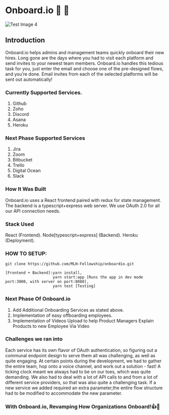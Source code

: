 # Onboard.io :rocket: :checkered_flag:

![Test Image 4](https://github.com/MLH-Fellowship/onboardio/blob/master/onboardio.png)

## Introduction

Onboard.io helps admins and management teams quickly onboard their new hires. Long gone are the days where you had to visit each platform and send invites to your newest team members. Onboard.io handles this tedious task for you, just enter the email and choose one of the pre-designed flows, and you’re done. Email invites from each of the selected platforms will be sent out automatically!

### Currently Supported Services.


1. Github
2. Zoho
3. Discord
4. Asana
5. Heroku


### Next Phase Supported Services


1. Jira
2. Zoom
3. Bitbucket
4. Trello
5. Digital Ocean
6. Slack


### How It Was Built

Onboard.io uses a React frontend paired with redux for state management. The backend is a typescript+express web server. We use OAuth 2.0 for all our API connection needs.

### Stack Used

React (Frontend).
Node[typescript+express] (Backend).
Heroku (Deployment).

### HOW TO SETUP:

```
git clone https://github.com/MLH-Fellowship/onboardio.git
```

```
[Frontend + Backend]:yarn install,
                     yarn start:app [Runs the app in dev mode port:3000, with server on port:8080],
                     yarn test [Testing]
```


### Next Phase Of Onboard.io

1. Add Additional Onboarding Services as stated above.
2. Implementation of easy offboarding employees.
3. Implementation of Videos Upload to help Product Managers Explain Products to new Employee Via Video


### Challenges we ran into


Each service has its own flavor of OAuth authentication, so figuring out a communal endpoint
design to serve them all was challenging, as well as quite engaging. At certain points
during the development, we had to gather the entire team, hop onto a voice channel,
and work out a solution - fast! A ticking clock meant we always had to be on our toes,
which was quite demanding.
We also had to deal with a lot of API calls to and from a lot of different service providers,
so that was also quite a challenging task.
If a new service we added required an extra parameter,the entire flow structure had
to be modified to accommodate the new parameter.


### With Onboard.io, Revamping How Organizations Onboard!:+1::sparkling_heart:
